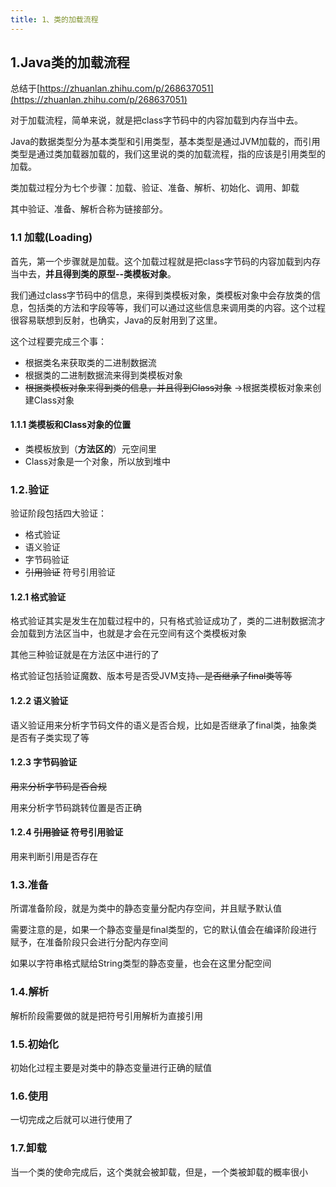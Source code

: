 ```yaml
---
title: 1、类的加载流程
---
```

## 1.Java类的加载流程

总结于[https://zhuanlan.zhihu.com/p/268637051](https://zhuanlan.zhihu.com/p/268637051)

对于加载流程，简单来说，就是把class字节码中的内容加载到内存当中去。

Java的数据类型分为基本类型和引用类型，基本类型是通过JVM加载的，而引用类型是通过类加载器加载的，我们这里说的类的加载流程，指的应该是引用类型的加载。

类加载过程分为七个步骤：加载、验证、准备、解析、初始化、调用、卸载

其中验证、准备、解析合称为链接部分。

### 1.1 加载(Loading)

首先，第一个步骤就是加载。这个加载过程就是把class字节码的内容加载到内存当中去，**并且得到类的原型--类模板对象**。

我们通过class字节码中的信息，来得到类模板对象，类模板对象中会存放类的信息，包括类的方法和字段等等，我们可以通过这些信息来调用类的内容。这个过程很容易联想到反射，也确实，Java的反射用到了这里。

这个过程要完成三个事：

- 根据类名来获取类的二进制数据流
- 根据类的二进制数据流来得到类模板对象
- ~~根据类模板对象来得到类的信息，并且得到Class对象~~	->根据类模板对象来创建Class对象

#### 1.1.1 类模板和Class对象的位置

- 类模板放到（**方法区的**）元空间里
- Class对象是一个对象，所以放到堆中

### 1.2.验证

验证阶段包括四大验证：

- 格式验证
- 语义验证
- 字节码验证
- ~~引用验证~~ 符号引用验证

#### 1.2.1 格式验证

格式验证其实是发生在加载过程中的，只有格式验证成功了，类的二进制数据流才会加载到方法区当中，也就是才会在元空间有这个类模板对象

其他三种验证就是在方法区中进行的了

格式验证包括验证魔数、版本号是否受JVM支持~~、是否继承了final类等等~~

#### 1.2.2 语义验证

语义验证用来分析字节码文件的语义是否合规，比如是否继承了final类，抽象类是否有子类实现了等

#### 1.2.3 字节码验证

~~用来分析字节码是否合规~~

用来分析字节码跳转位置是否正确

#### 1.2.4 ~~引用验证~~ 符号引用验证

用来判断引用是否存在

### 1.3.准备

所谓准备阶段，就是为类中的静态变量分配内存空间，并且赋予默认值

需要注意的是，如果一个静态变量是final类型的，它的默认值会在编译阶段进行赋予，在准备阶段只会进行分配内存空间

如果以字符串格式赋给String类型的静态变量，也会在这里分配空间

### 1.4.解析

解析阶段需要做的就是把符号引用解析为直接引用

### 1.5.初始化

初始化过程主要是对类中的静态变量进行正确的赋值

### 1.6.使用

一切完成之后就可以进行使用了

### 1.7.卸载

当一个类的使命完成后，这个类就会被卸载，但是，一个类被卸载的概率很小
